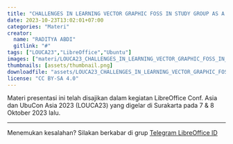 ```yaml
---
title: "CHALLENGES IN LEARNING VECTOR GRAPHIC FOSS IN STUDY GROUP AS A JUNIOR HIGH SCHOOL STUDENT"
date: 2023-10-23T13:02:01+07:00
categories: "Materi"
creator: 
  name: "RADITYA ABDI"
  gitlink: "#"
tags: ["LOUCA23","LibreOffice","Ubuntu"]
images: ["materi/LOUCA23_CHALLENGES_IN_LEARNING_VECTOR_GRAPHIC_FOSS_IN_STUDY_GROUP_AS_A_JUNIOR_HIGH_SCHOOL_STUDENT_by_RADITYA_ABDI/thumbnail.png"]
thumbnails: [assets/thumbnail.png]
downloadfile: "assets/LOUCA23_CHALLENGES_IN_LEARNING_VECTOR_GRAPHIC_FOSS_IN_STUDY_GROUP_AS_A_JUNIOR_HIGH_SCHOOL_STUDENT_by_RADITYA_ABDI.zip"
license: "CC BY-SA 4.0"
---
```


Materi presentasi ini telah disajikan dalam kegiatan LibreOffice Conf. Asia dan UbuCon Asia 2023 (LOUCA23) yang digelar di Surakarta pada 7 & 8 Oktober 2023 lalu.

---
Menemukan kesalahan? Silakan berkabar di grup [Telegram LibreOffice ID](https://t.me/LibreOfficeID)

